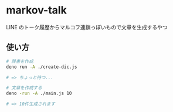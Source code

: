 # markov-talk

LINE のトーク履歴からマルコフ連鎖っぽいもので文章を生成するやつ

## 使い方

```sh
# 辞書を作成
deno run -A ./create-dic.js

# => ちょっと待つ...

# 文章を作成する
deno -run -A ./main.js 10

# => 10件生成されます
```
